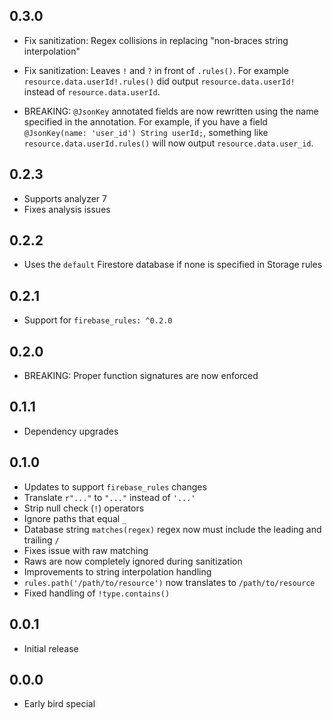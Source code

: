 ## 0.3.0

- Fix sanitization: Regex collisions in replacing "non-braces string interpolation" 
- Fix sanitization: Leaves `!` and `?` in front of `.rules()`. For example `resource.data.userId!.rules()` did output `resource.data.userId!` instead of `resource.data.userId`.

- BREAKING:
  `@JsonKey` annotated fields are now rewritten using the name specified in the annotation. For example, if you have a field `@JsonKey(name: 'user_id') String userId;`, something like `resource.data.userId.rules()` will now output `resource.data.user_id`.

## 0.2.3

- Supports analyzer 7
- Fixes analysis issues

## 0.2.2

- Uses the `default` Firestore database if none is specified in Storage rules

## 0.2.1

- Support for `firebase_rules: ^0.2.0`

## 0.2.0

- BREAKING: Proper function signatures are now enforced

## 0.1.1

- Dependency upgrades

## 0.1.0

- Updates to support `firebase_rules` changes
- Translate `r"..."` to `"..."` instead of `'...'`
- Strip null check (`!`) operators
- Ignore paths that equal `_`
- Database string `matches(regex)` regex now must include the leading and trailing `/`
- Fixes issue with raw matching
- Raws are now completely ignored during sanitization
- Improvements to string interpolation handling
- `rules.path('/path/to/resource')` now translates to `/path/to/resource`
- Fixed handling of `!type.contains()`

## 0.0.1

- Initial release

## 0.0.0

- Early bird special

